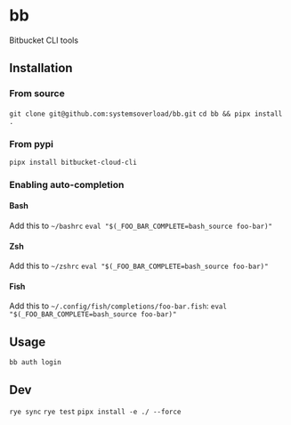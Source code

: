 # bb

Bitbucket CLI tools

## Installation

### From source
`git clone git@github.com:systemsoverload/bb.git`
`cd bb && pipx install .`

### From pypi
`pipx install bitbucket-cloud-cli`

### Enabling auto-completion

#### Bash

Add this to `~/bashrc`
```eval "$(_FOO_BAR_COMPLETE=bash_source foo-bar)"```

#### Zsh

Add this to `~/zshrc`
```eval "$(_FOO_BAR_COMPLETE=bash_source foo-bar)"```

#### Fish

Add this to `~/.config/fish/completions/foo-bar.fish`:
```eval "$(_FOO_BAR_COMPLETE=bash_source foo-bar)"```

## Usage

`bb auth login`


## Dev

`rye sync`
`rye test`
`pipx install -e ./ --force`
